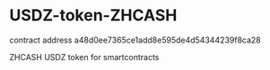 # USDZ-token-ZHCASH

contract address a48d0ee7365ce1add8e595de4d54344239f8ca28

ZHCASH USDZ token for smartcontracts
